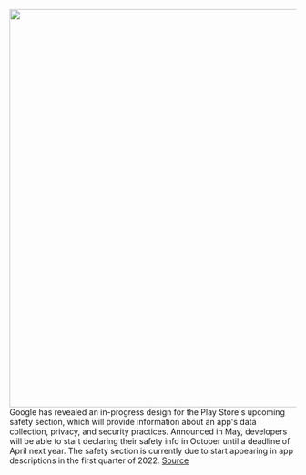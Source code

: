 <img src='https://cdn.vox-cdn.com/thumbor/412butuPxWI7ikOb1QWR0OjXWRA=/0x0:1920x1280/1200x800/filters:focal(807x487:1113x793)/cdn.vox-cdn.com/uploads/chorus_image/image/69644733/Untitled__2_.0.jpg' width='700px' /><br/>
Google has revealed an in-progress design for the Play Store's upcoming safety section, which will provide information about an app's data collection, privacy, and security practices. Announced in May, developers will be able to start declaring their safety info in October until a deadline of April next year. The safety section is currently due to start appearing in app descriptions in the first quarter of 2022.
<a href='https://www.theverge.com/2021/7/28/22597534/google-play-store-safety-section-privacy-info-app-store-privacy-nutrition-labels'> Source <a/>